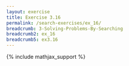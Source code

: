 ```yaml
---
layout: exercise
title: Exercise 3.16
permalink: /search-exercises/ex_16/
breadcrumb: 3-Solving-Problems-By-Searching
breadcrumb2: ex_16
breadcrumb5: ex3.16
---
```


{% include mathjax_support %}

